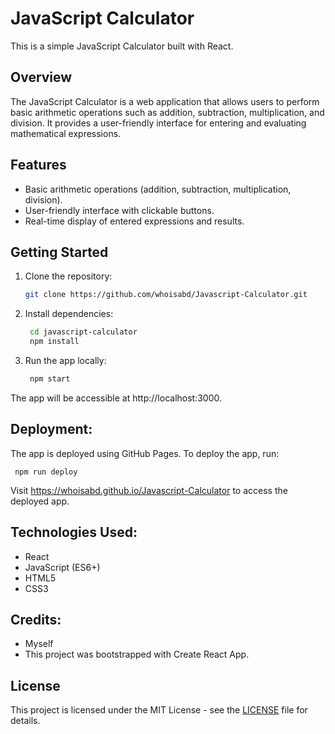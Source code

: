 # JavaScript Calculator

This is a simple JavaScript Calculator built with React.

## Overview

The JavaScript Calculator is a web application that allows users to perform basic arithmetic operations such as addition, subtraction, multiplication, and division. It provides a user-friendly interface for entering and evaluating mathematical expressions.

## Features

- Basic arithmetic operations (addition, subtraction, multiplication, division).
- User-friendly interface with clickable buttons.
- Real-time display of entered expressions and results.

## Getting Started

1. Clone the repository:

   ```bash
   git clone https://github.com/whoisabd/Javascript-Calculator.git

2. Install dependencies:
   
    ```bash
     cd javascript-calculator
     npm install

3. Run the app locally:
   
    ```bash
     npm start
    
The app will be accessible at http://localhost:3000.

## Deployment:

  The app is deployed using GitHub Pages. To deploy the app, run:
  
     npm run deploy

Visit https://whoisabd.github.io/Javascript-Calculator to access the deployed app.

## Technologies Used:

  - React
  - JavaScript (ES6+)
  - HTML5
  - CSS3

## Credits:

  - Myself
  - This project was bootstrapped with Create React App.

## License

This project is licensed under the MIT License - see the [LICENSE](LICENSE.md) file for details.
